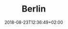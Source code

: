 ---
title: "Berlin"
image: ""
date: 2018-08-23T12:36:49+02:00
draft: true
menu: 
    correlaidx:
        weight: 1
---